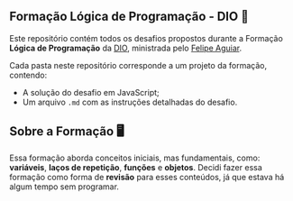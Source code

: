## **Formação Lógica de Programação - DIO 🚀**

Este repositório contém todos os desafios propostos durante a Formação **Lógica de Programação** da [DIO](https://www.dio.me/), ministrada pelo [Felipe Aguiar](https://github.com/felipeAguiarCode).  

Cada pasta neste repositório corresponde a um projeto da formação, contendo:
- A solução do desafio em JavaScript;
- Um arquivo `.md` com as instruções detalhadas do desafio.

## **Sobre a Formação 🖥️**

Essa formação aborda conceitos iniciais, mas fundamentais, como: **variáveis**, **laços de repetição**, **funções** e **objetos**. Decidi fazer essa formação como forma de **revisão** para esses conteúdos, já que estava há algum tempo sem programar.  
